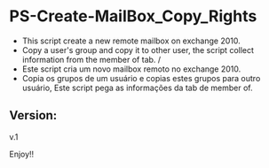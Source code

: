 # PS-Create-MailBox_Copy_Rights

- This script create a new remote mailbox on exchange 2010. 
- Copy a user's group and copy it to other user,  the script collect information from the member of tab.
/
- Este script cria um novo mailbox remoto no exchange 2010. 
- Copia os grupos de um usuário e copias estes grupos para outro usuário, Este script pega as informações da tab de member of.

Version:
--------
v.1

Enjoy!!
